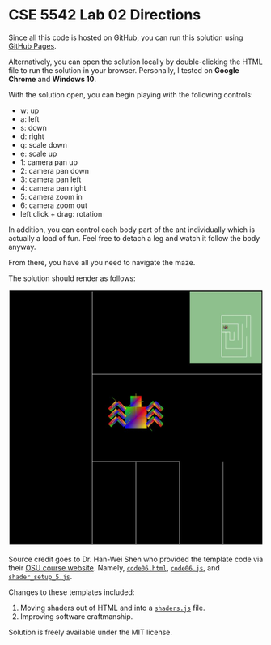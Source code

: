# CSE 5542 Lab 02 Directions

Since all this code is hosted on GitHub, you can run this solution
using [GitHub Pages][9].

Alternatively, you can open the solution locally by double-clicking the
HTML file to run the solution in your browser. Personally,
I tested on **Google Chrome** and **Windows 10**.

With the solution open, you can begin playing with the following controls:

- w: up
- a: left
- s: down
- d: right
- q: scale down
- e: scale up
- 1: camera pan up
- 2: camera pan down
- 3: camera pan left
- 4: camera pan right
- 5: camera zoom in
- 6: camera zoom out
- left click + drag: rotation

In addition, you can control each body part of the ant individually which
is actually a load of fun. Feel free to detach a leg and watch it follow the
body anyway.

From there, you have all you need to navigate the maze.

The solution should render as follows:

![Sample Scene][1]

Source credit goes to Dr. Han-Wei Shen who provided the template code via their
[OSU course website][2]. Namely, [`code06.html`][3], [`code06.js`][4],
and [`shader_setup_5.js`][7].

Changes to these templates included:

1. Moving shaders out of HTML and into a [`shaders.js`][8] file.
2. Improving software craftmanship.

Solution is freely available under the MIT license.

[1]: ant-maze.JPG
[2]: http://www.cse.ohio-state.edu/~shen.94/5542
[3]: http://web.cse.ohio-state.edu/~shen.94/5542/Site/WebGL_files/code06.html
[4]: http://web.cse.ohio-state.edu/~shen.94/5542/Site/WebGL_files/code06.js
[7]: http://web.cse.ohio-state.edu/~shen.94/5542/Site/WebGL_files/shaders_setup_5.js
[8]: shaders.js
[9]: lab02.html
